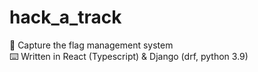 # hack_a_track
🏁 Capture the flag management system <br>
⌨️ Written in React (Typescript) & Django (drf, python 3.9)
